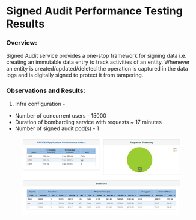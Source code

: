 # Signed Audit Performance Testing Results

### Overview:  <a href="#overview" id="overview"></a>

Signed Audit service provides a one-stop framework for signing data i.e. creating an immutable data entry to track activities of an entity. Whenever an entity is created/updated/deleted the operation is captured in the data logs and is digitally signed to protect it from tampering.

### Observations and Results: <a href="#observations-and-results" id="observations-and-results"></a>

1. Infra configuration -&#x20;

* Number of concurrent users - 15000
* Duration of bombarding service with requests \~ 17 minutes
* Number of signed audit pod(s) - 1

<figure><img src="../../../.gitbook/assets/signedAuditPerformanceTestingResult.png" alt=""><figcaption></figcaption></figure>

